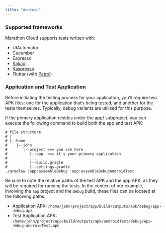 ```yaml
---
title: "Android"
---
```


### Supported frameworks
Marathon Cloud supports tests written with: 
- UIAutomator
- Cucumber
- Espresso
- [Kakao](https://github.com/kakaocup/kakao)
- [Kaspresso](https://github.com/KasperskyLab/Kaspresso)
- Flutter (with [Patrol](https://patrol.leancode.co/))

### Application and Test Application

Before initiating the testing process for your application, you’ll require two APK files: 
one for the application that’s being tested, and another for the tests themselves. 
Typically, debug variants are utilized for this purpose.

If the primary application resides under the app/ subproject, 
you can execute the following command to build both the app and test APK:

```shell
# file structure
# |
# |--home
#    |--john
#       |--project <== you are here
#          |--app  <== it's your primary application
#          ...
#          |--build.gragle
#          |--settings.gradle  
./gradlew :app:assembleDebug :app:assembleDebugAndroidTest
```
Be sure to note the relative paths of the test APK and the app APK, as they will be required for running the tests. 
In the context of our example, involving the `app` project and the `debug` build, these files can be located at the following paths:

- Application APK: `/home/john/project/app/build/outputs/apk/debug/app-debug.apk`
- Test Application APK: `/home/john/project/app/build/outputs/apk/androidTest/debug/app-debug-androidTest.apk`
